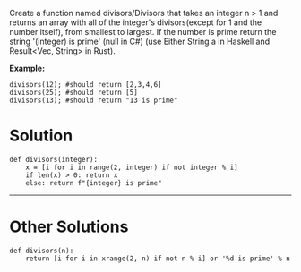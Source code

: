 Create a function named divisors/Divisors that takes an integer n > 1 and returns an array with all of the integer's divisors(except for 1 and the number itself), from smallest to largest. If the number is prime return the string '(integer) is prime' (null in C#) (use Either String a in Haskell and Result<Vec<u32>, String> in Rust).

**Example:**
```
divisors(12); #should return [2,3,4,6]
divisors(25); #should return [5]
divisors(13); #should return "13 is prime"
```

# Solution

```
def divisors(integer):
    x = [i for i in range(2, integer) if not integer % i] 
    if len(x) > 0: return x
    else: return f"{integer} is prime"
```
___
# Other Solutions

```
def divisors(n):
    return [i for i in xrange(2, n) if not n % i] or '%d is prime' % n
```
